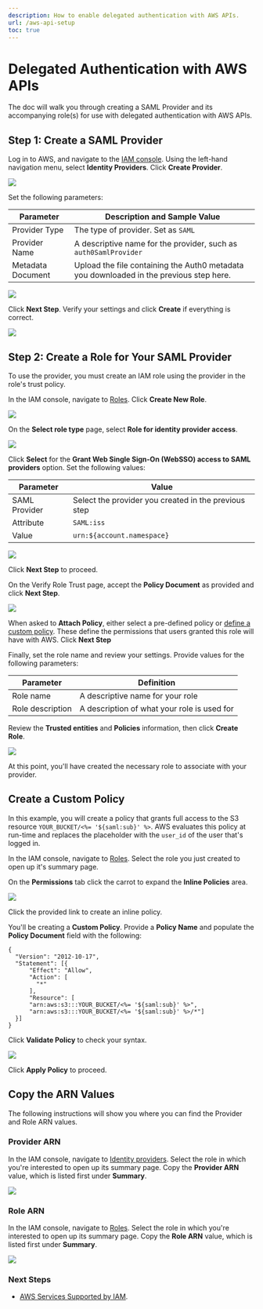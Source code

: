 ```yaml
---
description: How to enable delegated authentication with AWS APIs.
url: /aws-api-setup
toc: true
---
```

# Delegated Authentication with AWS APIs

The doc will walk you through creating a SAML Provider and its accompanying role(s) for use with delegated authentication with AWS APIs.

## Step 1: Create a SAML Provider

Log in to AWS, and navigate to the [IAM console](https://console.aws.amazon.com/iam). Using the left-hand navigation menu, select **Identity Providers**. Click **Create Provider**. 

![](/media/articles/integrations/aws/create-provider.png)

Set the following parameters:

| Parameter | Description and Sample Value |
| - | - |
| Provider Type | The type of provider. Set as `SAML` |
| Provider Name | A descriptive name for the provider, such as `auth0SamlProvider` |
| Metadata Document | Upload the file containing the Auth0 metadata you downloaded in the previous step here. |

![](/media/articles/integrations/aws/aws-configure-provider.png)

Click **Next Step**. Verify your settings and click **Create** if everything is correct.

![](/media/articles/integrations/aws/create-provider-confirm.png)

## Step 2: Create a Role for Your SAML Provider

To use the provider, you must create an IAM role using the provider in the role's trust policy. 

In the IAM console, navigate to [Roles](https://console.aws.amazon.com/iam/home#/roles). Click **Create New Role**.

![](/media/articles/integrations/aws/iam-new-role.png)

On the **Select role type** page, select **Role for identity provider access**. 

![](/media/articles/integrations/aws/select-role-type.png)

Click **Select** for the **Grant Web Single Sign-On (WebSSO) access to SAML providers** option. Set the following values:

| Parameter | Value |
| - | - |
| SAML Provider | Select the provider you created in the previous step |
| Attribute | `SAML:iss` |
| Value | `urn:${account.namespace}` |

![](/media/articles/tutorials/aws/establish-trust.png)

Click **Next Step** to proceed.

On the Verify Role Trust page, accept the **Policy Document** as provided and click **Next Step**. 

![](/media/articles/tutorials/aws/verify-role-trust.png)

When asked to **Attach Policy**, either select a pre-defined policy or [define a custom policy](#create-a-custom-policy). These define the permissions that users granted this role will have with AWS. Click **Next Step**

Finally, set the role name and review your settings. Provide values for the following parameters:

| Parameter | Definition | 
| - | - |
| Role name | A descriptive name for your role |
| Role description | A description of what your role is used for |

Review the **Trusted entities** and **Policies** information, then click **Create Role**.

![](/media/articles/integrations/aws/iam-review-role.png)

At this point, you'll have created the necessary role to associate with your provider.

## Create a Custom Policy

In this example, you will create a policy that grants full access to the S3 resource `YOUR_BUCKET/<%= '${saml:sub}' %>`. AWS evaluates this policy at run-time and replaces the placeholder with the `user_id` of the user that's logged in.

In the IAM console, navigate to [Roles](https://console.aws.amazon.com/iam/home#/roles). Select the role you just created to open up it's summary page.

On the **Permissions** tab click the carrot to expand the **Inline Policies** area.

![](/media/articles/tutorials/aws/role-summary.png)

Click the provided link to create an inline policy.

You'll be creating a **Custom Policy**. Provide a **Policy Name** and populate the **Policy Document** field with the following:

```text
{
  "Version": "2012-10-17",
  "Statement": [{
      "Effect": "Allow",
      "Action": [
        "*"
      ],
      "Resource": [
      "arn:aws:s3:::YOUR_BUCKET/<%= '${saml:sub}' %>",
      "arn:aws:s3:::YOUR_BUCKET/<%= '${saml:sub}' %>/*"]
  }]
}
```

Click **Validate Policy** to check your syntax.

![](/media/articles/tutorials/aws/review-validate-policy.png)

Click **Apply Policy** to proceed.

## Copy the ARN Values

The following instructions will show you where you can find the Provider and Role ARN values.

### Provider ARN

In the IAM console, navigate to [Identity providers](https://console.aws.amazon.com/iam/home#/providers). Select the role in which you're interested to open up its summary page. Copy the **Provider ARN** value, which is listed first under **Summary**.

![](/media/articles/tutorials/aws/provider-summary.png)

### Role ARN

In the IAM console, navigate to [Roles](https://console.aws.amazon.com/iam/home#/roles). Select the role in which you're interested to open up its summary page. Copy the **Role ARN** value, which is listed first under **Summary**.

![](/media/articles/tutorials/aws/role-summary2.png)

### Next Steps

* [AWS Services Supported by IAM](http://docs.aws.amazon.com/IAM/latest/UserGuide/Using_SpecificProducts.html).
